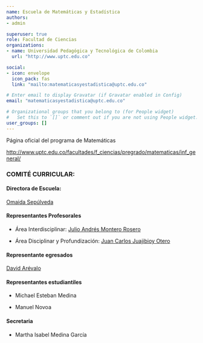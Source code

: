 ```yaml
---
name: Escuela de Matemáticas y Estadística
authors:
- admin

superuser: true
role: Facultad de Ciencias
organizations:
- name: Universidad Pedagógica y Tecnológica de Colombia
  url: "http://www.uptc.edu.co"

social:
- icon: envelope
  icon_pack: fas
  link: "mailto:matematicasyestadistica@uptc.edu.co"

# Enter email to display Gravatar (if Gravatar enabled in Config)
email: "matematicasyestadistica@uptc.edu.co"

# Organizational groups that you belong to (for People widget)
#   Set this to `[]` or comment out if you are not using People widget.
user_groups: []
---
```


Página oficial del programa de Matemáticas <br>

http://www.uptc.edu.co/facultades/f_ciencias/pregrado/matematicas/inf_general/


### COMITÉ CURRICULAR:  

#### Directora de Escuela:

[Omaida Sepúlveda](https://matematicas.netlify.app/authors/sepulveda-o/)

#### Representantes Profesorales

* Área Interdisciplinar: [Julio Andrés Montero Rosero](https://matematicas.netlify.app/authors/montero-j/)

* Área Disciplinar y Profundización: [Juan Carlos Juajibioy Otero](https://matematicas.netlify.app/authors/juajibioy-j/)


#### Representante egresados

[David Arévalo](https://matematicas.netlify.app/authors/arevalo-d/)


#### Representantes estudiantiles

* Michael Esteban Medina

* Manuel Novoa

#### Secretaria 

* Martha Isabel Medina García

